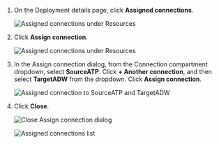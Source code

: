 <!--
    {
        "name":"Assign connections to the deployment",
        "description":"Assign connections to the deployment"
    }
-->
1. On the Deployment details page, click **Assigned connections**.

    ![Assigned connections under Resources](https://oracle-livelabs.github.io/goldengate/ggs-common/create/images/06-01-assigned-connections.png " ")

2. Click **Assign connection**.

    ![Assigned connections under Resources](https://oracle-livelabs.github.io/goldengate/ggs-common/create/images/06-02-assign-connection.png " ")

3. In the Assign connection dialog, from the Connection compartment dropdown, select **SourceATP**. Click **+ Another connection**, and then select **TargetADW** from the dropdown. Click **Assign connection**.

    ![Assigned connection to SourceATP and TargetADW](https://oracle-livelabs.github.io/goldengate/ggs-common/create/images/06-03-assign-connections.png " ")

4. Click **Close**.

    ![Close Assign connection dialog](https://oracle-livelabs.github.io/goldengate/ggs-common/create/images/06-04a-close-assign-connections.png " ")

    ![Assigned connections list](https://oracle-livelabs.github.io/goldengate/ggs-common/create/images/06-04b-assigned-connections-list.png " ")